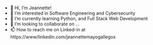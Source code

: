 - 👋 Hi, I’m Jeannette!
- 👀 I’m interested in Software Engineering and Cybersecurity
- 🌱 I’m currently learning Python, and Full Stack Web Development
- 💞️ I’m looking to collaborate on ...
- 📫 How to reach me on Linked-in at https://www/linkedin.com/jeannettemayogallegos

<!---
Jgallegos0/Jgallegos0 is a ✨ special ✨ repository because its `README.md` (this file) appears on your GitHub profile.
You can click the Preview link to take a look at your changes.
--->
